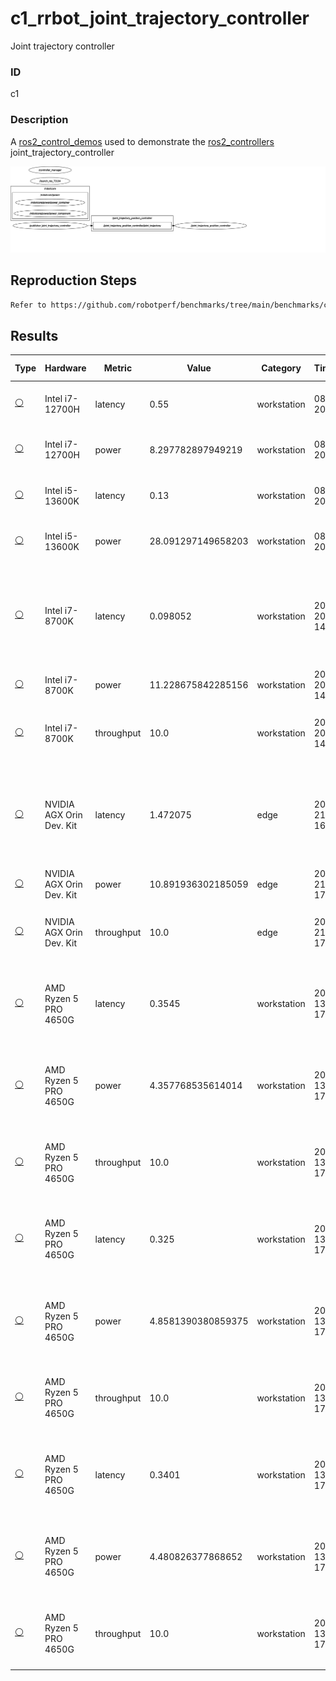 # c1_rrbot_joint_trajectory_controller

Joint trajectory controller

### ID
c1

### Description
A [ros2_control_demos](https://github.com/ros-controls/ros2_control_demos) used to demonstrate the [ros2_controllers](https://github.com/ros-controls/ros2_controllers) joint_trajectory_controller


![](../../../imgs/c1_rrbot_joint_trajectory_controller.svg)

## Reproduction Steps

```bash
Refer to https://github.com/robotperf/benchmarks/tree/main/benchmarks/control/c1_rrbot_joint_trajectory_controller and review the launch files to reproduce this package.
```

## Results

| Type | Hardware | Metric | Value | Category | Timestamp | Note | Data Source |
| --- | --- | --- | --- | --- | --- | --- | --- |
| [:white_circle:](https://github.com/robotperf/benchmarks/blob/main/benchmarks/README.md#type) | Intel i7-12700H | latency | 0.55 | workstation | 08-07-2023 | mean 0.08 ms, rms 0.10 ms, max 0.55 ms, min 0.02 ms, lost 0.00%, update rate 10 Hz | [N/A](https://github.com/robotperf/rosbags/tree/main/N/A) |
| [:white_circle:](https://github.com/robotperf/benchmarks/blob/main/benchmarks/README.md#type) | Intel i7-12700H | power | 8.297782897949219 | workstation | 08-07-2023 | mean 0.08 ms, rms 0.10 ms, max 0.55 ms, min 0.02 ms, lost 0.00%, update rate 10 Hz | [N/A](https://github.com/robotperf/rosbags/tree/main/N/A) |
| [:white_circle:](https://github.com/robotperf/benchmarks/blob/main/benchmarks/README.md#type) | Intel i5-13600K | latency | 0.13 | workstation | 08-07-2023 | mean 0.02 ms, rms 0.03 ms, max 0.13 ms, min 0.01 ms, lost 0.00%, update rate 10 Hz | [N/A](https://github.com/robotperf/rosbags/tree/main/N/A) |
| [:white_circle:](https://github.com/robotperf/benchmarks/blob/main/benchmarks/README.md#type) | Intel i5-13600K | power | 28.091297149658203 | workstation | 08-07-2023 | mean 0.02 ms, rms 0.03 ms, max 0.13 ms, min 0.01 ms, lost 0.00%, update rate 10 Hz | [N/A](https://github.com/robotperf/rosbags/tree/main/N/A) |
| [:white_circle:](https://github.com/robotperf/benchmarks/blob/main/benchmarks/README.md#type) | Intel i7-8700K | latency | 0.098052 | workstation | 2023-07-20 14:12:00 | ✋mean_benchmark 0.036972090909090906, rms_benchmark 0.046425814648944845, max_benchmark 0.098052, min_benchmark 0.011147999999999998, lost messages 0.00 % | [simulation](https://github.com/robotperf/rosbags/tree/main/simulation) |
| [:white_circle:](https://github.com/robotperf/benchmarks/blob/main/benchmarks/README.md#type) | Intel i7-8700K | power | 11.228675842285156 | workstation | 2023-07-20 14:15:19 | ✋ | [simulation](https://github.com/robotperf/rosbags/tree/main/simulation) |
| [:white_circle:](https://github.com/robotperf/benchmarks/blob/main/benchmarks/README.md#type) | Intel i7-8700K | throughput | 10.0 | workstation | 2023-07-20 14:18:49 | ✋mean_benchmark 10.0, rms_benchmark 10.0, max_benchmark 10.01, min_benchmark 9.99, lost messages 0.00 % | [simulation](https://github.com/robotperf/rosbags/tree/main/simulation) |
| [:white_circle:](https://github.com/robotperf/benchmarks/blob/main/benchmarks/README.md#type) | NVIDIA AGX Orin Dev. Kit | latency | 1.472075 | edge | 2023-07-21 16:59:11 | ✋mean_benchmark 0.20849618525896416, rms_benchmark 0.236222650035889, max_benchmark 1.472075, min_benchmark 0.025216, lost messages 0.20 % | [simulation](https://github.com/robotperf/rosbags/tree/main/simulation) |
| [:white_circle:](https://github.com/robotperf/benchmarks/blob/main/benchmarks/README.md#type) | NVIDIA AGX Orin Dev. Kit | power | 10.891936302185059 | edge | 2023-07-21 17:24:12 | ✋ | [simulation](https://github.com/robotperf/rosbags/tree/main/simulation) |
| [:white_circle:](https://github.com/robotperf/benchmarks/blob/main/benchmarks/README.md#type) | NVIDIA AGX Orin Dev. Kit | throughput | 10.0 | edge | 2023-07-21 17:48:23 | ✋mean_benchmark 10.0, rms_benchmark 10.0, max_benchmark 10.03, min_benchmark 9.98, lost messages 0.20 % | [simulation](https://github.com/robotperf/rosbags/tree/main/simulation) |
| [:white_circle:](https://github.com/robotperf/benchmarks/blob/main/benchmarks/README.md#type) | AMD Ryzen 5 PRO 4650G | latency | 0.3545 | workstation | 2023-09-13 17:24:23 | ✋mean_benchmark 0.0667 ms, rms_benchmark 0.0696 ms, max_benchmark 0.3545 ms, min_benchmark 0.0161 ms, lost messages 0.00 % | [simulation](https://github.com/robotperf/rosbags/tree/main/simulation) |
| [:white_circle:](https://github.com/robotperf/benchmarks/blob/main/benchmarks/README.md#type) | AMD Ryzen 5 PRO 4650G | power | 4.357768535614014 | workstation | 2023-09-13 17:24:23 | ✋mean_benchmark 0.0667 ms, rms_benchmark 0.0696 ms, max_benchmark 0.3545 ms, min_benchmark 0.0161 ms, lost messages 0.00 % | [simulation](https://github.com/robotperf/rosbags/tree/main/simulation) |
| [:white_circle:](https://github.com/robotperf/benchmarks/blob/main/benchmarks/README.md#type) | AMD Ryzen 5 PRO 4650G | throughput | 10.0 | workstation | 2023-09-13 17:24:23 | ✋mean_benchmark 10.00 fps, rms_benchmark 10.00 fps, max_benchmark 10.04 fps, min_benchmark 9.96 fps, lost messages 0.00 % | [simulation](https://github.com/robotperf/rosbags/tree/main/simulation) |
| [:white_circle:](https://github.com/robotperf/benchmarks/blob/main/benchmarks/README.md#type) | AMD Ryzen 5 PRO 4650G | latency | 0.325 | workstation | 2023-09-13 17:25:12 | ✋mean_benchmark 0.0526 ms, rms_benchmark 0.0565 ms, max_benchmark 0.3250 ms, min_benchmark 0.0106 ms, lost messages 0.00 % | [simulation](https://github.com/robotperf/rosbags/tree/main/simulation) |
| [:white_circle:](https://github.com/robotperf/benchmarks/blob/main/benchmarks/README.md#type) | AMD Ryzen 5 PRO 4650G | power | 4.8581390380859375 | workstation | 2023-09-13 17:25:12 | ✋mean_benchmark 0.0526 ms, rms_benchmark 0.0565 ms, max_benchmark 0.3250 ms, min_benchmark 0.0106 ms, lost messages 0.00 % | [simulation](https://github.com/robotperf/rosbags/tree/main/simulation) |
| [:white_circle:](https://github.com/robotperf/benchmarks/blob/main/benchmarks/README.md#type) | AMD Ryzen 5 PRO 4650G | throughput | 10.0 | workstation | 2023-09-13 17:25:12 | ✋mean_benchmark 10.00 fps, rms_benchmark 10.00 fps, max_benchmark 10.17 fps, min_benchmark 9.83 fps, lost messages 0.00 % | [simulation](https://github.com/robotperf/rosbags/tree/main/simulation) |
| [:white_circle:](https://github.com/robotperf/benchmarks/blob/main/benchmarks/README.md#type) | AMD Ryzen 5 PRO 4650G | latency | 0.3401 | workstation | 2023-09-13 17:26:48 | ✋mean_benchmark 0.0741 ms, rms_benchmark 0.0769 ms, max_benchmark 0.3401 ms, min_benchmark 0.0200 ms, lost messages 0.00 % | [simulation](https://github.com/robotperf/rosbags/tree/main/simulation) |
| [:white_circle:](https://github.com/robotperf/benchmarks/blob/main/benchmarks/README.md#type) | AMD Ryzen 5 PRO 4650G | power | 4.480826377868652 | workstation | 2023-09-13 17:26:48 | ✋mean_benchmark 0.0741 ms, rms_benchmark 0.0769 ms, max_benchmark 0.3401 ms, min_benchmark 0.0200 ms, lost messages 0.00 % | [simulation](https://github.com/robotperf/rosbags/tree/main/simulation) |
| [:white_circle:](https://github.com/robotperf/benchmarks/blob/main/benchmarks/README.md#type) | AMD Ryzen 5 PRO 4650G | throughput | 10.0 | workstation | 2023-09-13 17:26:48 | ✋mean_benchmark 10.00 fps, rms_benchmark 10.00 fps, max_benchmark 10.20 fps, min_benchmark 9.81 fps, lost messages 0.00 % | [simulation](https://github.com/robotperf/rosbags/tree/main/simulation) |

